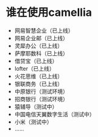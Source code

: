 
# 谁在使用camellia

* 网易智慧企业（已上线）
* 网易企业邮（已上线）
* 灵犀办公（已上线）
* 萨摩耶数科（已上线）
* 借贷宝（已上线）
* lofter（已上线）
* 火花思维（已上线）
* 银联商务（已上线）
* 中原银行（测试环境）
* 招商银行（测试环境）
* 猿辅导（测试中）
* 中国电信天翼数字生活（测试中）
* 小米（测试中）
* ......